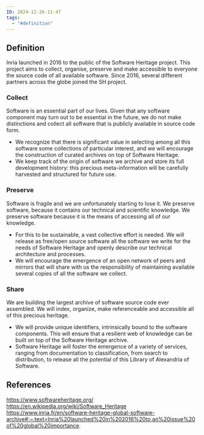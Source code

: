 ```yaml
---
ID: 2024-12-26-11:47
tags:
  - "#definition"
---
```

## Definition

Inria launched in 2016 to the public of the Software Heritage project. This project aims to collect, organise, preserve and make accessible to everyone the source code of all available software. Since 2016, several different partners across the globe joined the SH project.

### Collect

Software is an essential part of our lives. Given that any software component may turn out to be essential in the future, we do not make distinctions and collect all software that is publicly available in source code form.
- We recognize that there is significant value in selecting among all this software some collections of particular interest, and we will encourage the construction of curated archives on top of Software Heritage.
- We keep track of the origin of software we archive and store its full development history: this precious meta-information will be carefully harvested and structured for future use.

### Preserve

Software is fragile and we are unfortunately starting to lose it. We preserve software, because it contains our technical and scientific knowledge. We preserve software because it is the means of accessing all of our knowledge.
- For this to be sustainable, a vast collective effort is needed. We will release as free/open source software all the software we write for the needs of Software Heritage and openly describe our technical architecture and processes.
- We will encourage the emergence of an open network of peers and mirrors that will share with us the responsibility of maintaining available several copies of all the software we collect.

### Share

We are building the largest archive of software source code ever assembled. We will index, organize, make referenceable and accessible all of this precious heritage.
- We will provide unique identifiers, intrinsically bound to the software components. This will ensure that a resilient web of knowledge can be built on top of the Software Heritage archive.
- Software Heritage will foster the emergence of a variety of services, ranging from documentation to classification, from search to distribution, to release all the potential of this Library of Alexandria of Software.

## References
https://www.softwareheritage.org/
https://en.wikipedia.org/wiki/Software_Heritage
https://www.inria.fr/en/software-heritage-global-software-archive#:~:text=Inria%20launched%20in%202016%20to,an%20issue%20of%20global%20importance.